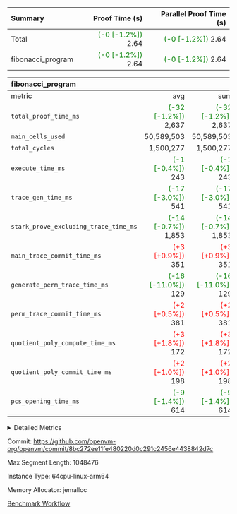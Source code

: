 | Summary | Proof Time (s) | Parallel Proof Time (s) |
|:---|---:|---:|
| Total | <span style='color: green'>(-0 [-1.2%])</span> 2.64 | <span style='color: green'>(-0 [-1.2%])</span> 2.64 |
| fibonacci_program | <span style='color: green'>(-0 [-1.2%])</span> 2.64 | <span style='color: green'>(-0 [-1.2%])</span> 2.64 |


| fibonacci_program |||||
|:---|---:|---:|---:|---:|
|metric|avg|sum|max|min|
| `total_proof_time_ms ` | <span style='color: green'>(-32 [-1.2%])</span> 2,637 | <span style='color: green'>(-32 [-1.2%])</span> 2,637 | <span style='color: green'>(-32 [-1.2%])</span> 2,637 | <span style='color: green'>(-32 [-1.2%])</span> 2,637 |
| `main_cells_used     ` |  50,589,503 |  50,589,503 |  50,589,503 |  50,589,503 |
| `total_cycles        ` |  1,500,277 |  1,500,277 |  1,500,277 |  1,500,277 |
| `execute_time_ms     ` | <span style='color: green'>(-1 [-0.4%])</span> 243 | <span style='color: green'>(-1 [-0.4%])</span> 243 | <span style='color: green'>(-1 [-0.4%])</span> 243 | <span style='color: green'>(-1 [-0.4%])</span> 243 |
| `trace_gen_time_ms   ` | <span style='color: green'>(-17 [-3.0%])</span> 541 | <span style='color: green'>(-17 [-3.0%])</span> 541 | <span style='color: green'>(-17 [-3.0%])</span> 541 | <span style='color: green'>(-17 [-3.0%])</span> 541 |
| `stark_prove_excluding_trace_time_ms` | <span style='color: green'>(-14 [-0.7%])</span> 1,853 | <span style='color: green'>(-14 [-0.7%])</span> 1,853 | <span style='color: green'>(-14 [-0.7%])</span> 1,853 | <span style='color: green'>(-14 [-0.7%])</span> 1,853 |
| `main_trace_commit_time_ms` | <span style='color: red'>(+3 [+0.9%])</span> 351 | <span style='color: red'>(+3 [+0.9%])</span> 351 | <span style='color: red'>(+3 [+0.9%])</span> 351 | <span style='color: red'>(+3 [+0.9%])</span> 351 |
| `generate_perm_trace_time_ms` | <span style='color: green'>(-16 [-11.0%])</span> 129 | <span style='color: green'>(-16 [-11.0%])</span> 129 | <span style='color: green'>(-16 [-11.0%])</span> 129 | <span style='color: green'>(-16 [-11.0%])</span> 129 |
| `perm_trace_commit_time_ms` | <span style='color: red'>(+2 [+0.5%])</span> 381 | <span style='color: red'>(+2 [+0.5%])</span> 381 | <span style='color: red'>(+2 [+0.5%])</span> 381 | <span style='color: red'>(+2 [+0.5%])</span> 381 |
| `quotient_poly_compute_time_ms` | <span style='color: red'>(+3 [+1.8%])</span> 172 | <span style='color: red'>(+3 [+1.8%])</span> 172 | <span style='color: red'>(+3 [+1.8%])</span> 172 | <span style='color: red'>(+3 [+1.8%])</span> 172 |
| `quotient_poly_commit_time_ms` | <span style='color: red'>(+2 [+1.0%])</span> 198 | <span style='color: red'>(+2 [+1.0%])</span> 198 | <span style='color: red'>(+2 [+1.0%])</span> 198 | <span style='color: red'>(+2 [+1.0%])</span> 198 |
| `pcs_opening_time_ms ` | <span style='color: green'>(-9 [-1.4%])</span> 614 | <span style='color: green'>(-9 [-1.4%])</span> 614 | <span style='color: green'>(-9 [-1.4%])</span> 614 | <span style='color: green'>(-9 [-1.4%])</span> 614 |



<details>
<summary>Detailed Metrics</summary>

| group | num_segments | keygen_time_ms | fri.log_blowup | commit_exe_time_ms |
| --- | --- | --- | --- | --- |
| fibonacci_program | 1 | 259 | 1 | 5 | 

| group | air_name | quotient_deg | interactions | constraints |
| --- | --- | --- | --- | --- |
| fibonacci_program | AccessAdapterAir<16> | 2 | 5 | 12 | 
| fibonacci_program | AccessAdapterAir<2> | 2 | 5 | 12 | 
| fibonacci_program | AccessAdapterAir<32> | 2 | 5 | 12 | 
| fibonacci_program | AccessAdapterAir<4> | 2 | 5 | 12 | 
| fibonacci_program | AccessAdapterAir<8> | 2 | 5 | 12 | 
| fibonacci_program | BitwiseOperationLookupAir<8> | 2 | 2 | 4 | 
| fibonacci_program | MemoryMerkleAir<8> | 2 | 4 | 39 | 
| fibonacci_program | PersistentBoundaryAir<8> | 2 | 3 | 7 | 
| fibonacci_program | PhantomAir | 2 | 3 | 5 | 
| fibonacci_program | Poseidon2PeripheryAir<BabyBearParameters>, 1> | 2 | 1 | 286 | 
| fibonacci_program | ProgramAir | 1 | 1 | 4 | 
| fibonacci_program | RangeTupleCheckerAir<2> | 1 | 1 | 4 | 
| fibonacci_program | Rv32HintStoreAir | 2 | 18 | 28 | 
| fibonacci_program | VariableRangeCheckerAir | 1 | 1 | 4 | 
| fibonacci_program | VmAirWrapper<Rv32BaseAluAdapterAir, BaseAluCoreAir<4, 8> | 2 | 20 | 37 | 
| fibonacci_program | VmAirWrapper<Rv32BaseAluAdapterAir, LessThanCoreAir<4, 8> | 2 | 18 | 40 | 
| fibonacci_program | VmAirWrapper<Rv32BaseAluAdapterAir, ShiftCoreAir<4, 8> | 2 | 24 | 91 | 
| fibonacci_program | VmAirWrapper<Rv32BranchAdapterAir, BranchEqualCoreAir<4> | 2 | 11 | 20 | 
| fibonacci_program | VmAirWrapper<Rv32BranchAdapterAir, BranchLessThanCoreAir<4, 8> | 2 | 13 | 35 | 
| fibonacci_program | VmAirWrapper<Rv32CondRdWriteAdapterAir, Rv32JalLuiCoreAir> | 2 | 10 | 18 | 
| fibonacci_program | VmAirWrapper<Rv32JalrAdapterAir, Rv32JalrCoreAir> | 2 | 16 | 20 | 
| fibonacci_program | VmAirWrapper<Rv32LoadStoreAdapterAir, LoadSignExtendCoreAir<4, 8> | 2 | 18 | 33 | 
| fibonacci_program | VmAirWrapper<Rv32LoadStoreAdapterAir, LoadStoreCoreAir<4> | 2 | 17 | 40 | 
| fibonacci_program | VmAirWrapper<Rv32MultAdapterAir, DivRemCoreAir<4, 8> | 2 | 25 | 84 | 
| fibonacci_program | VmAirWrapper<Rv32MultAdapterAir, MulHCoreAir<4, 8> | 2 | 24 | 31 | 
| fibonacci_program | VmAirWrapper<Rv32MultAdapterAir, MultiplicationCoreAir<4, 8> | 2 | 19 | 19 | 
| fibonacci_program | VmAirWrapper<Rv32RdWriteAdapterAir, Rv32AuipcCoreAir> | 2 | 12 | 14 | 
| fibonacci_program | VmConnectorAir | 2 | 5 | 11 | 

| group | air_name | segment | rows | prep_cols | perm_cols | main_cols | cells |
| --- | --- | --- | --- | --- | --- | --- | --- |
| fibonacci_program | AccessAdapterAir<8> | 0 | 128 |  | 16 | 17 | 4,224 | 
| fibonacci_program | BitwiseOperationLookupAir<8> | 0 | 65,536 | 3 | 8 | 2 | 655,360 | 
| fibonacci_program | MemoryMerkleAir<8> | 0 | 512 |  | 16 | 32 | 24,576 | 
| fibonacci_program | PersistentBoundaryAir<8> | 0 | 128 |  | 12 | 20 | 4,096 | 
| fibonacci_program | PhantomAir | 0 | 1 |  | 12 | 6 | 18 | 
| fibonacci_program | Poseidon2PeripheryAir<BabyBearParameters>, 1> | 0 | 256 |  | 8 | 300 | 78,848 | 
| fibonacci_program | ProgramAir | 0 | 8,192 |  | 8 | 10 | 147,456 | 
| fibonacci_program | RangeTupleCheckerAir<2> | 0 | 524,288 | 2 | 8 | 1 | 4,718,592 | 
| fibonacci_program | Rv32HintStoreAir | 0 | 4 |  | 44 | 32 | 304 | 
| fibonacci_program | VariableRangeCheckerAir | 0 | 262,144 | 2 | 8 | 1 | 2,359,296 | 
| fibonacci_program | VmAirWrapper<Rv32BaseAluAdapterAir, BaseAluCoreAir<4, 8> | 0 | 1,048,576 |  | 52 | 36 | 92,274,688 | 
| fibonacci_program | VmAirWrapper<Rv32BaseAluAdapterAir, LessThanCoreAir<4, 8> | 0 | 524,288 |  | 40 | 37 | 40,370,176 | 
| fibonacci_program | VmAirWrapper<Rv32BranchAdapterAir, BranchEqualCoreAir<4> | 0 | 262,144 |  | 28 | 26 | 14,155,776 | 
| fibonacci_program | VmAirWrapper<Rv32BranchAdapterAir, BranchLessThanCoreAir<4, 8> | 0 | 8 |  | 32 | 32 | 512 | 
| fibonacci_program | VmAirWrapper<Rv32CondRdWriteAdapterAir, Rv32JalLuiCoreAir> | 0 | 131,072 |  | 28 | 18 | 6,029,312 | 
| fibonacci_program | VmAirWrapper<Rv32JalrAdapterAir, Rv32JalrCoreAir> | 0 | 32 |  | 36 | 28 | 2,048 | 
| fibonacci_program | VmAirWrapper<Rv32LoadStoreAdapterAir, LoadStoreCoreAir<4> | 0 | 128 |  | 52 | 41 | 11,904 | 
| fibonacci_program | VmAirWrapper<Rv32RdWriteAdapterAir, Rv32AuipcCoreAir> | 0 | 16 |  | 28 | 20 | 768 | 
| fibonacci_program | VmConnectorAir | 0 | 2 | 1 | 16 | 5 | 42 | 

| group | segment | trace_gen_time_ms | total_proof_time_ms | total_cycles | total_cells | stark_prove_excluding_trace_time_ms | quotient_poly_compute_time_ms | quotient_poly_commit_time_ms | perm_trace_commit_time_ms | pcs_opening_time_ms | main_trace_commit_time_ms | main_cells_used | generate_perm_trace_time_ms | execute_time_ms |
| --- | --- | --- | --- | --- | --- | --- | --- | --- | --- | --- | --- | --- | --- | --- |
| fibonacci_program | 0 | 541 | 2,637 | 1,500,277 | 160,837,996 | 1,853 | 172 | 198 | 381 | 614 | 351 | 50,589,503 | 129 | 243 | 

| group | segment | trace_height_constraint | weighted_sum | threshold |
| --- | --- | --- | --- | --- |
| fibonacci_program | 0 | 0 | 3,932,542 | 2,013,265,921 | 
| fibonacci_program | 0 | 1 | 10,749,400 | 2,013,265,921 | 
| fibonacci_program | 0 | 2 | 1,966,271 | 2,013,265,921 | 
| fibonacci_program | 0 | 3 | 10,749,532 | 2,013,265,921 | 
| fibonacci_program | 0 | 4 | 1,664 | 2,013,265,921 | 
| fibonacci_program | 0 | 5 | 640 | 2,013,265,921 | 
| fibonacci_program | 0 | 6 | 7,209,100 | 2,013,265,921 | 
| fibonacci_program | 0 | 7 |  | 2,013,265,921 | 
| fibonacci_program | 0 | 8 | 35,535,101 | 2,013,265,921 | 

</details>


Commit: https://github.com/openvm-org/openvm/commit/8bc272ee11fe480220d0c291c2456e4438842d7c

Max Segment Length: 1048476

Instance Type: 64cpu-linux-arm64

Memory Allocator: jemalloc

[Benchmark Workflow](https://github.com/openvm-org/openvm/actions/runs/15692739036)
